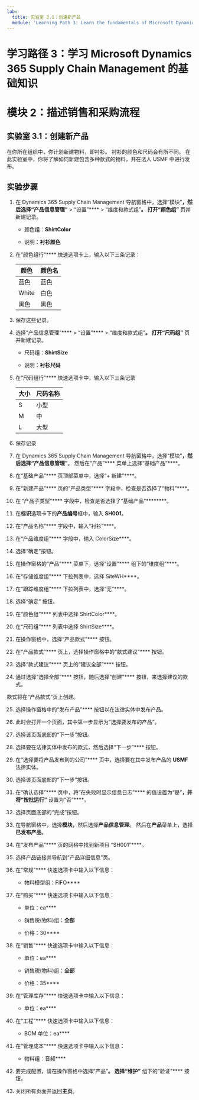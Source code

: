 ```yaml
---
lab:
  title: 实验室 3.1：创建新产品
  module: 'Learning Path 3: Learn the fundamentals of Microsoft Dynamics 365 Supply Chain Management'
---
```


# 学习路径 3：学习 Microsoft Dynamics 365 Supply Chain Management 的基础知识
# 模块 2：描述销售和采购流程

## 实验室 3.1：创建新产品

在你所在组织中，你计划新建物料，即衬衫。 衬衫的颜色和尺码会有所不同。 在此实验室中，你将了解如何新建包含多种款式的物料，并在法人 USMF 中进行发布。

## 实验步骤

1. 在 Dynamics 365 Supply Chain Management 导航窗格中，选择“模块”****，然后选择“产品信息管理”**** > “设置”**** > “维度和款式组”****。 打开“颜色组”**** 页并新建记录。

    - 颜色组：**ShirtColor**

    - 说明：**衬衫颜色**

2. 在”颜色组行“**** 快速选项卡上，输入以下三条记录：

    | **颜色** | **颜色名** |
    |-----------|----------------|
    | 蓝色      | 蓝色           |
    | White     | 白色          |
    | 黑色     | 黑色          |


3. 保存这些记录。

4. 选择“产品信息管理”**** > “设置”**** > “维度和款式组”****。 打开“尺码组”**** 页并新建记录。

    - 尺码组：**ShirtSize**

    - 说明：**衬衫尺码**

5. 在“尺码组行”**** 快速选项卡中，输入以下三条记录

    | **大小** | **尺码名称** |
    |----------|---------------|
    | S        | 小型         |
    | M        | 中        |
    | L        | 大型         |


6. 保存记录

7. 在 Dynamics 365 Supply Chain Management 导航窗格中，选择“模块”****，然后选择“产品信息管理”****。 然后在“产品”**** 菜单上选择“基础产品”****。

8. 在“基础产品”**** 页顶部菜单中，选择“+ 新建”****。

9. 在“新建产品”**** 页的“产品类型”**** 字段中，检查是否选择了“物料”****。

10. 在 “产品子类型”**** 字段中，检查是否选择了“基础产品”********。

11. 在**标识**选项卡下的**产品编号**框中，输入 **SH001**。

12. 在“产品名称”**** 字段中，输入“衬衫”****。

13. 在“产品维度组”**** 字段中，输入 ColorSize****。

14. 选择“确定”按钮。

15. 在操作窗格的“产品”**** 菜单下，选择“设置”**** 组下的“维度组”****。

16. 在“存储维度组”**** 下拉列表中，选择 SiteWH****。

17. 在“跟踪维度组”**** 下拉列表中，选择“无”****。

18. 选择“确定”  按钮。

19. 在“颜色组”**** 列表中选择 ShirtColor****。

20. 在“尺码组”**** 列表中选择 ShirtSize****。

21. 在操作窗格中，选择“产品款式”**** 按钮。

22. 在“产品款式”**** 页上，选择操作窗格中的“款式建议”**** 按钮。

23. 选择“款式建议”**** 页上的“建议全部”**** 按钮。

24. 通过选择“选择全部”**** 按钮，随后选择“创建”**** 按钮，来选择建议的款式。

款式将在“产品款式”页上创建。

25. 选择操作窗格中的“发布产品”**** 按钮以在法律实体中发布产品。

26. 此时会打开一个页面，其中第一步显示为“选择要发布的产品”。

27. 选择该页面底部的“下一步”按钮。

28. 选择要在法律实体中发布的款式，然后选择“下一步”**** 按钮。

29. 在“选择要将产品发布到的公司”**** 页中，选择要在其中发布产品的 **USMF** 法律实体。

30. 选择该页面底部的“下一步”按钮。

31. 在“确认选择”**** 页中，将“在失败时显示信息日志”**** 的值设置为“是”****，并将“按批运行”**** 设置为“否”****。

32. 选择页面底部的“完成”按钮。

16. 在导航窗格中，选择**模块**，然后选择**产品信息管理**。 然后在**产品**菜单上，选择**已发布产品**。

33. 在“发布产品”**** 页的网格中找到新项目 “SH001”****。

34. 选择产品链接并导航到“产品详细信息”页。

35. 在“常规”**** 快速选项卡中输入以下信息：

    - 物料模型组：FIFO****

36. 在“购买”**** 快速选项卡中输入以下信息：

    - 单位：ea****

    - 销售税(物料)组：**全部**

    - 价格：30****

37. 在“销售”**** 快速选项卡中输入以下信息：

    - 单位：ea****

    - 销售税(物料)组：**全部**

    - 价格：35****

38. 在“管理库存”**** 快速选项卡中输入以下信息：

    - 单位：ea****

39. 在“工程”**** 快速选项卡中输入以下信息：

    - BOM 单位：ea****

40. 在“管理成本”**** 快速选项卡中输入以下信息：

    - 物料组：音频****

41. 要完成配置，请在操作窗格中选择“产品”****。 选择“维护”**** 组下的“验证”**** 按钮。

42. 关闭所有页面并返回**主页**。

 
